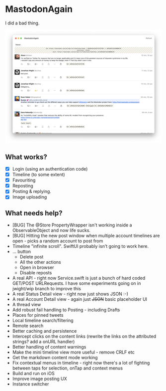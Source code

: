 # MastodonAgain

I did a bad thing.

![](Documentation/Screenshot%202022-10-30%20at%2022.38.35.png)

## What works?

- [X] Login (using an authentication code)
- [X] Timeline (to some extent)
- [X] Favouriting
- [X] Reposting
- [X] Posting & replying.
- [X] Image uploading

## What needs help?

- [BUG] The @Store PropertyWrapper isn't working inside a ObservableObject and now life sucks.
- [BUG] Hitting the new post window when multiple account timelines are open - picks a random account to post from
- Timeline "infinite scroll". SwiftUI probably isn't going to work here.
- ... button
  - Delete post
  - All the other actions
  - Open in browser
  - Disable reposts
- A real API - right now Service.swift is just a bunch of hard coded GET/POST URLRequests. I have some experiments going on in jwight/wip branch to improve this
- A real Status Detail view - right now just shows JSON :-)
- A real Account Detail view - again just ~~JSON~~ basic placeholder UI
- A thread view
- Add robust fail handling to Posting - including Drafts
- Places for pinned tweets
- Local timeline search/filtering
- Remote search
- Better caching and persistence
- Intercept clicks on the content links (rewrite the links on the attributed strings? add a onURL handler)
- Better handling of content warnings
- Make the mini timeline view more useful - remove CRLF etc
- Get the markdown content mode working
- Fix contextual menus in timeline - right now there's a lot of fighting between taps for selection, onTap and context menus
- Build and run on iOS
- Improve image posting UX
- Instance switcher
